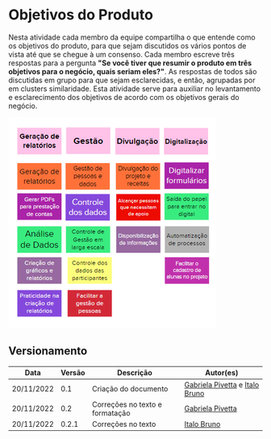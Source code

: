 # Objetivos do Produto

Nesta atividade cada membro da equipe compartilha o que entende como os objetivos do produto, para que sejam discutidos os vários pontos de vista até que se chegue à um consenso. Cada membro escreve três respostas para a pergunta **"Se você tiver que resumir o produto em três objetivos para o negócio, quais seriam eles?"**. As respostas de todos são discutidas em grupo para que sejam esclarecidas, e então, agrupadas por em clusters similaridade. Esta atividade serve para auxiliar no levantamento e esclarecimento dos objetivos de acordo com os objetivos gerais do negócio.

![Objetivos do Produto](../assets/objetivos_produto.png)

## Versionamento

| Data | Versão | Descrição | Autor(es) |
|------|--------|-----------|-----------|
| 20/11/2022 | 0.1 | Criação do documento | [Gabriela Pivetta](https://github.com/gabrielapivetta) e [Italo Bruno](https://github.com/ItaloBrunoM) |
| 20/11/2022 | 0.2 | Correções no texto e formatação | [Gabriela Pivetta](https://github.com/gabrielapivetta) |
| 20/11/2022 | 0.2.1 | Correções no texto | [Italo Bruno](https://github.com/ItaloBrunoM) |